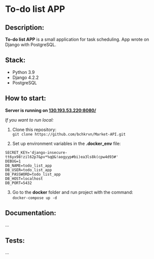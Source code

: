 # To-do list APP

## Description:
**To-do list APP** is a small application for task scheduling. 
App wrote on Django with PostgreSQL.

## Stack:
* Python 3.9
* Django 4.2.2
* PostgreSQL

## How to start:
**Server is running on [130.193.53.220:8080/]()**

*If you want to run local:*
1) Clone this repository:    
`git clone https://github.com/bchkrvn/Market-API.git`

2) Set up environment variables in the **.docker_env** file:  
```
SECRET_KEY='django-insecure-tt6yx98!zil62p7&pv*%q@&!aogyyp#bi)ea3ls8k(cpw4d93#'
DEBUG=1
DB_NAME=todo_list_app
DB_USER=todo_list_app
DB_PASSWORD=todo_list_app
DB_HOST=localhost
DB_PORT=5432
```

3) Go to the **docker** folder and run project with the command:  
`docker-compose up -d`


## Documentation:
...

## Tests:
...